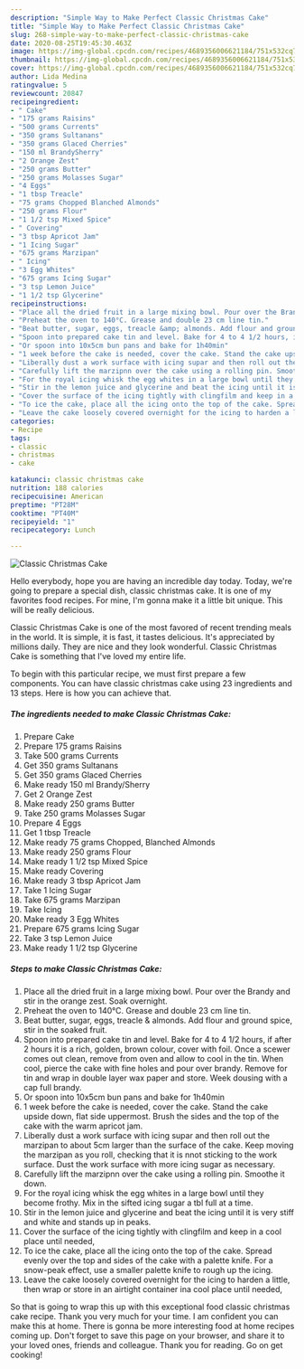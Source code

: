 ```yaml
---
description: "Simple Way to Make Perfect Classic Christmas Cake"
title: "Simple Way to Make Perfect Classic Christmas Cake"
slug: 268-simple-way-to-make-perfect-classic-christmas-cake
date: 2020-08-25T19:45:30.463Z
image: https://img-global.cpcdn.com/recipes/4689356006621184/751x532cq70/classic-christmas-cake-recipe-main-photo.jpg
thumbnail: https://img-global.cpcdn.com/recipes/4689356006621184/751x532cq70/classic-christmas-cake-recipe-main-photo.jpg
cover: https://img-global.cpcdn.com/recipes/4689356006621184/751x532cq70/classic-christmas-cake-recipe-main-photo.jpg
author: Lida Medina
ratingvalue: 5
reviewcount: 20847
recipeingredient:
- " Cake"
- "175 grams Raisins"
- "500 grams Currents"
- "350 grams Sultanans"
- "350 grams Glaced Cherries"
- "150 ml BrandySherry"
- "2 Orange Zest"
- "250 grams Butter"
- "250 grams Molasses Sugar"
- "4 Eggs"
- "1 tbsp Treacle"
- "75 grams Chopped Blanched Almonds"
- "250 grams Flour"
- "1 1/2 tsp Mixed Spice"
- " Covering"
- "3 tbsp Apricot Jam"
- "1 Icing Sugar"
- "675 grams Marzipan"
- " Icing"
- "3 Egg Whites"
- "675 grams Icing Sugar"
- "3 tsp Lemon Juice"
- "1 1/2 tsp Glycerine"
recipeinstructions:
- "Place all the dried fruit in a large mixing bowl. Pour over the Brandy and stir in the orange zest. Soak overnight."
- "Preheat the oven to 140°C. Grease and double 23 cm line tin."
- "Beat butter, sugar, eggs, treacle &amp; almonds. Add flour and ground spice, stir in the soaked fruit."
- "Spoon into prepared cake tin and level. Bake for 4 to 4 1/2 hours, if after 2 hours it is a  rich, golden, brown colour, cover with foil. Once a scewer comes out clean, remove from oven and allow to cool in the tin. When cool, pierce the cake with fine holes and pour over brandy. Remove for tin and wrap in double layer wax paper and store. Week dousing with a cap full brandy."
- "Or spoon into 10x5cm bun pans and bake for 1h40min"
- "1 week before the cake is needed, cover the cake. Stand the cake upside down, flat side uppermost. Brush the sides and the top of the cake with the warm apricot jam."
- "Liberally dust a work surface with icing supar and then roll out the marzipan to about 5cm larger than the surface of the cake. Keep moving the marzipan as you roll, checking that it is nnot sticking to the work surface. Dust the work surface with more icing sugar as necessary."
- "Carefully lift the marzipnn over the cake using a rolling pin. Smoothe it down."
- "For the royal icing whisk the egg whites in a large bowl until they become frothy. Mix in the sifted icing sugar a tbl full at a time."
- "Stir in the lemon juice and glycerine and beat the icing until it is very stiff and white and stands up in peaks."
- "Cover the surface of the icing tightly with clingfilm and keep in a cool place until needed,"
- "To ice the cake, place all the icing onto the top of the cake. Spread evenly over the top and sides of the cake with a palette knife. For a snow-peak effect, use a smaller palette knife to rough up the icing."
- "Leave the cake loosely covered overnight for the icing to harden a little, then wrap or store in an airtight container ina cool place until needed,"
categories:
- Recipe
tags:
- classic
- christmas
- cake

katakunci: classic christmas cake 
nutrition: 188 calories
recipecuisine: American
preptime: "PT28M"
cooktime: "PT40M"
recipeyield: "1"
recipecategory: Lunch

---
```



![Classic Christmas Cake](https://img-global.cpcdn.com/recipes/4689356006621184/751x532cq70/classic-christmas-cake-recipe-main-photo.jpg)

Hello everybody, hope you are having an incredible day today. Today, we're going to prepare a special dish, classic christmas cake. It is one of my favorites food recipes. For mine, I'm gonna make it a little bit unique. This will be really delicious.

Classic Christmas Cake is one of the most favored of recent trending meals in the world. It is simple, it is fast, it tastes delicious. It's appreciated by millions daily. They are nice and they look wonderful. Classic Christmas Cake is something that I've loved my entire life.




To begin with this particular recipe, we must first prepare a few components. You can have classic christmas cake using 23 ingredients and 13 steps. Here is how you can achieve that.

<!--inarticleads1-->

##### The ingredients needed to make Classic Christmas Cake:

1. Prepare  Cake
1. Prepare 175 grams Raisins
1. Take 500 grams Currents
1. Get 350 grams Sultanans
1. Get 350 grams Glaced Cherries
1. Make ready 150 ml Brandy/Sherry
1. Get 2 Orange Zest
1. Make ready 250 grams Butter
1. Take 250 grams Molasses Sugar
1. Prepare 4 Eggs
1. Get 1 tbsp Treacle
1. Make ready 75 grams Chopped, Blanched Almonds
1. Make ready 250 grams Flour
1. Make ready 1 1/2 tsp Mixed Spice
1. Make ready  Covering
1. Make ready 3 tbsp Apricot Jam
1. Take 1 Icing Sugar
1. Take 675 grams Marzipan
1. Take  Icing
1. Make ready 3 Egg Whites
1. Prepare 675 grams Icing Sugar
1. Take 3 tsp Lemon Juice
1. Make ready 1 1/2 tsp Glycerine




<!--inarticleads2-->

##### Steps to make Classic Christmas Cake:

1. Place all the dried fruit in a large mixing bowl. Pour over the Brandy and stir in the orange zest. Soak overnight.
1. Preheat the oven to 140°C. Grease and double 23 cm line tin.
1. Beat butter, sugar, eggs, treacle &amp; almonds. Add flour and ground spice, stir in the soaked fruit.
1. Spoon into prepared cake tin and level. Bake for 4 to 4 1/2 hours, if after 2 hours it is a  rich, golden, brown colour, cover with foil. Once a scewer comes out clean, remove from oven and allow to cool in the tin. When cool, pierce the cake with fine holes and pour over brandy. Remove for tin and wrap in double layer wax paper and store. Week dousing with a cap full brandy.
1. Or spoon into 10x5cm bun pans and bake for 1h40min
1. 1 week before the cake is needed, cover the cake. Stand the cake upside down, flat side uppermost. Brush the sides and the top of the cake with the warm apricot jam.
1. Liberally dust a work surface with icing supar and then roll out the marzipan to about 5cm larger than the surface of the cake. Keep moving the marzipan as you roll, checking that it is nnot sticking to the work surface. Dust the work surface with more icing sugar as necessary.
1. Carefully lift the marzipnn over the cake using a rolling pin. Smoothe it down.
1. For the royal icing whisk the egg whites in a large bowl until they become frothy. Mix in the sifted icing sugar a tbl full at a time.
1. Stir in the lemon juice and glycerine and beat the icing until it is very stiff and white and stands up in peaks.
1. Cover the surface of the icing tightly with clingfilm and keep in a cool place until needed,
1. To ice the cake, place all the icing onto the top of the cake. Spread evenly over the top and sides of the cake with a palette knife. For a snow-peak effect, use a smaller palette knife to rough up the icing.
1. Leave the cake loosely covered overnight for the icing to harden a little, then wrap or store in an airtight container ina cool place until needed,




So that is going to wrap this up with this exceptional food classic christmas cake recipe. Thank you very much for your time. I am confident you can make this at home. There is gonna be more interesting food at home recipes coming up. Don't forget to save this page on your browser, and share it to your loved ones, friends and colleague. Thank you for reading. Go on get cooking!
